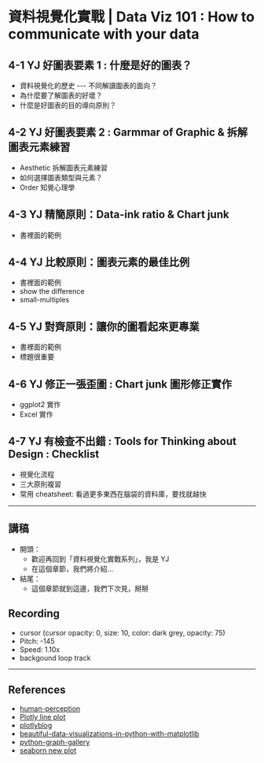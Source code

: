 # 資料視覺化實戰 | Data Viz 101 : How to communicate with your data

## 4-1 YJ  好圖表要素 1 : 什麼是好的圖表？

- 資料視覺化的歷史 --- 不同解讀圖表的面向？
- 為什麼要了解圖表的好壞？
- 什麼是好圖表的目的導向原則？

## 4-2 YJ  好圖表要素 2 : Garmmar of Graphic & 拆解圖表元素練習

- Aesthetic 拆解圖表元素練習
- 如何選擇圖表類型與元素？
- Order 知覺心理學

## 4-3 YJ  精簡原則：Data-ink ratio & Chart junk

- 書裡面的範例

## 4-4 YJ  比較原則：圖表元素的最佳比例

- 書裡面的範例
- show the difference
- small-multiples

## 4-5 YJ  對齊原則：讓你的圖看起來更專業

- 書裡面的範例
- 標題很重要

## 4-6 YJ  修正一張歪圖 : Chart junk 圖形修正實作

- ggplot2 實作
- Excel 實作

## 4-7 YJ  有檢查不出錯 : Tools for Thinking about Design : Checklist

- 視覺化流程
- 三大原則複習
- 常用 cheatsheet: 看過更多東西在腦袋的資料庫，要找就越快

-----

## 講稿

- 開頭：
    - 歡迎再回到「資料視覺化實戰系列」，我是 YJ
    - 在這個章節，我們將介紹...
- 結尾：
    - 這個章節就到這邊，我們下次見，掰掰

## Recording

- cursor (cursor opacity: 0, size: 10, color: dark grey, opacity: 75)
- Pitch: -145
- Speed: 1.10x
- backgound loop track

---

## References

- [human-perception](https://medium.com/@kennelliott/39-studies-about-human-perception-in-30-minutes-4728f9e31a73)
- [Plotly line plot](https://plot.ly/~balzer82/2)
- [plotlyblog](https://plotlyblog.tumblr.com/post/97004982472/5-plots-on-gender-you-have-to-see)
- [beautiful-data-visualizations-in-python-with-matplotlib](http://spartanideas.msu.edu/2014/06/28/how-to-make-beautiful-data-visualizations-in-python-with-matplotlib/)
- [python-graph-gallery](https://python-graph-gallery.com/)
- [seaborn new plot](http://pbpython.com/seaborn09.html)
